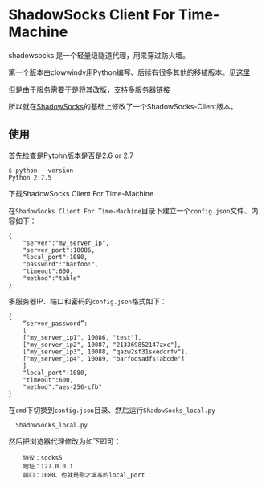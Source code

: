 ShadowSocks Client For Time-Machine
==================

shadowsocks 是一个轻量级隧道代理，用来穿过防火墙。

第一个版本由clowwindy用Python编写、后续有很多其他的移植版本。[见这里](https://github.com/clowwindy/shadowsocks)

但是由于服务需要于是将其改版，支持多服务器链接

所以就在[ShadowSocks](https://github.com/clowwindy/shadowsocks)的基础上修改了一个ShadowSocks-Client版本。

使用
----

首先检查是Pytohn版本是否是2.6 or 2.7
 
    $ python --version
    Python 2.7.5
    
下载ShadowSocks Client For Time-Machine



在`ShadowSocks Client For Time-Machine`目录下建立一个`config.json`文件、内容如下：

    {
        "server":"my_server_ip",
        "server_port":10086,
        "local_port":1080,
        "password":"barfoo!",
        "timeout":600,
        "method":"table"
    }
    
    
多服务器IP、端口和密码的`config.json`格式如下：



    {   
        “server_password”:
        [
        ["my_server_ip1", 10086, "test"],
        ["my_server_ip2", 10087, "213369852147zxc"],
        ["my_server_ip3", 10088, "qazw2sf31sxedcrfv"],
        ["my_server_ip4", 10089, "barfoosadfs!abcde"]
        ]
        "local_port":1080,
        "timeout":600,
        "method":"aes-256-cfb"
    }

在`cmd`下切换到`config.json`目录、然后运行`ShadowSocks_local.py`

      ShadowSocks_local.py
      

然后把浏览器代理修改为如下即可：

        协议：socks5
        地址：127.0.0.1
        端口：1080、也就是刚才填写的local_port
